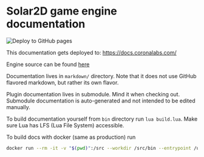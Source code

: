 # Solar2D game engine documentation

![Deploy to GitHub pages](https://github.com/coronalabs/corona-docs/workflows/Deploy%20to%20GitHub%20pages/badge.svg)

This documentation gets deployed to: https://docs.coronalabs.com/

Engine source can be found [here](https://github.com/coronalabs/corona)

Documentation lives in `markdown/` directory. Note that it does not use GitHub flavored markdown, but rather its own flavor.

Plugin documentation lives in submodule. Mind it when checking out. Submodule documentation is auto-generated and not intended to be edited manually.

To build documentation yourself from `bin` directory run `lua build.lua`. Make sure Lua has LFS (Lua File System) accessible.

To build docs with docker (same as production) run
```sh
docker run --rm -it -v "$(pwd)":/src --workdir /src/bin --entrypoint /usr/bin/lua  coronalabs/docs build.lua
```